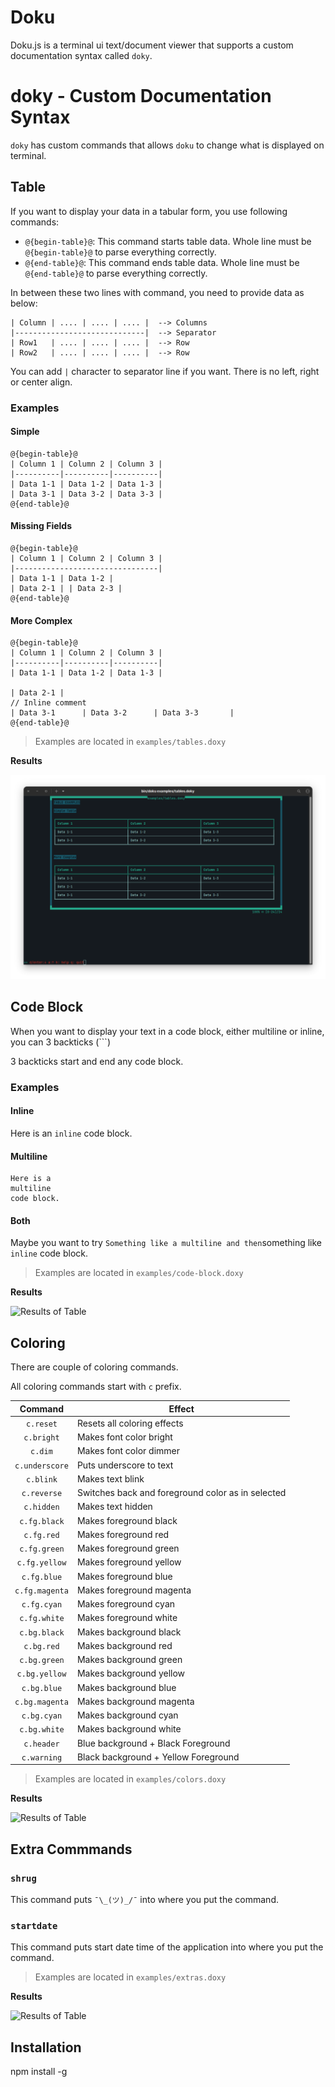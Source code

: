 # Doku

Doku.js is a terminal ui text/document viewer that supports a custom documentation syntax called `doky`.

# doky - Custom Documentation Syntax

`doky` has custom commands that allows `doku` to change what is displayed on terminal.

## Table

If you want to display your data in a tabular form, you use following commands:

- `@{begin-table}@`: This command starts table data. Whole line must be `@{begin-table}@` to parse everything correctly.
- `@{end-table}@`: This command ends table data. Whole line must be `@{end-table}@` to parse everything correctly.

In between these two lines with command, you need to provide data as below:

```
| Column | .... | .... | .... |  --> Columns 
|-----------------------------|  --> Separator
| Row1   | .... | .... | .... |  --> Row
| Row2   | .... | .... | .... |  --> Row
```

You can add `|` character to separator line if you want.
There is no left, right or center align.

### Examples

#### Simple
```
@{begin-table}@
| Column 1 | Column 2 | Column 3 |
|----------|----------|----------|
| Data 1-1 | Data 1-2 | Data 1-3 | 
| Data 3-1 | Data 3-2 | Data 3-3 |
@{end-table}@
```

#### Missing Fields 
```
@{begin-table}@
| Column 1 | Column 2 | Column 3 |
|--------------------------------|
| Data 1-1 | Data 1-2 |
| Data 2-1 | | Data 2-3 |
@{end-table}@
```

#### More Complex
```
@{begin-table}@
| Column 1 | Column 2 | Column 3 |
|----------|----------|----------|
| Data 1-1 | Data 1-2 | Data 1-3 | 

| Data 2-1 |
// Inline comment
| Data 3-1      | Data 3-2      | Data 3-3       |
@{end-table}@
```
> Examples are located in `examples/tables.doxy`

**Results**

![Results of Table](./images/tables.png)


## Code Block

When you want to display your text in a code block, either multiline or inline, you can 3 backticks (```)

3 backticks start and end any code block.

### Examples

#### Inline
Here is an ```inline``` code block.

#### Multiline
```
Here is a
multiline
code block.
```

#### Both
Maybe you want to try ```
Something like a multiline
and then
```something like ```inline``` code block.

> Examples are located in `examples/code-block.doxy`

**Results**

![Results of Table](./images/code-block.png)

## Coloring

There are couple of coloring commands.

All coloring commands start with `c` prefix.

| Command           | Effect                                            |
|:-----------------:|---------------------------------------------------|
| `c.reset`         | Resets all coloring effects                       |
| `c.bright`        | Makes font color bright                           |
| `c.dim`           | Makes font color dimmer                           |
| `c.underscore`    | Puts underscore to text                           |
| `c.blink`         | Makes text blink                                  |
| `c.reverse`       | Switches back and foreground color as in selected |
| `c.hidden`        | Makes text hidden                                 |
| `c.fg.black`      | Makes foreground black                            |
| `c.fg.red`        | Makes foreground red                              |
| `c.fg.green`      | Makes foreground green                            |
| `c.fg.yellow`     | Makes foreground yellow                           |
| `c.fg.blue`       | Makes foreground blue                             |
| `c.fg.magenta`    | Makes foreground magenta                          |
| `c.fg.cyan`       | Makes foreground cyan                             |
| `c.fg.white`      | Makes foreground white                            |
| `c.bg.black`      | Makes background black                            |
| `c.bg.red`        | Makes background red                              |
| `c.bg.green`      | Makes background green                            |
| `c.bg.yellow`     | Makes background yellow                           |
| `c.bg.blue`       | Makes background blue                             |
| `c.bg.magenta`    | Makes background magenta                          |
| `c.bg.cyan`       | Makes background cyan                             |
| `c.bg.white`      | Makes background white                            |
| `c.header`        | Blue background + Black Foreground                |
| `c.warning`       | Black background + Yellow Foreground              |

> Examples are located in `examples/colors.doxy`

**Results**

![Results of Table](./images/colors.png)


## Extra Commmands

### `shrug`

This command puts `¯\_(ツ⁣)_/¯` into where you put the command.

### `startdate`

This command puts start date time of the application into where you put the command.

> Examples are located in `examples/extras.doxy`

**Results**

![Results of Table](./images/extras.png)

## Installation

npm install -g <package name>
